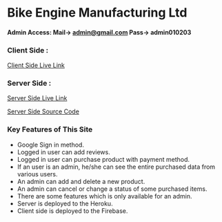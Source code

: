 # Bike Engine Manufacturing Ltd

#### Admin Access: Mail-> admin@gmail.com Pass-> admin010203

### Client Side :

[Client Side Live Link](https://final-project-79d7b.web.app/)

### Server Side :

[Server Side Live Link](https://enigmatic-anchorage-70082.herokuapp.com/)

[Server Side Source Code ](https://github.com/shawon-MG/Product_Manufacturer--ServerSide)

### Key Features of This Site

- Google Sign in method.
- Logged in user can add reviews.
- Logged in user can purchase product with payment method.
- If an user is an admin, he/she can see the entire purchased data from various users.
- An admin can add and delete a new product.
- An admin can cancel or change a status of some purchased items.
- There are some features which is only available for an admin.
- Server is deployed to the Heroku.
- Client side is deployed to the Firebase.

